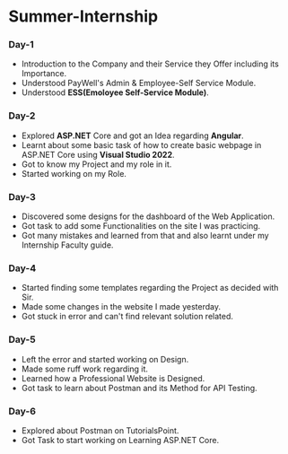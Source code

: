 # Summer-Internship
### Day-1
- Introduction to the Company and their Service they Offer including its Importance.
- Understood PayWell's Admin & Employee-Self Service Module.
- Understood **ESS(Emoloyee Self-Service Module)**.

### Day-2
- Explored **ASP.NET** Core and got an Idea regarding **Angular**.
- Learnt about some basic task of how to create basic webpage in ASP.NET Core using **Visual Studio 2022**.
- Got to know my Project and my role in it. 
- Started working on my Role.

### Day-3
- Discovered some designs for the dashboard of the Web Application.
- Got task to add some Functionalities on the site I was practicing.
- Got many mistakes and learned from that and also learnt under my Internship Faculty guide.

### Day-4
- Started finding some templates regarding the Project as decided with Sir.
- Made some changes in the website I made yesterday.
- Got stuck in error and can't find relevant solution related.

### Day-5
- Left the error and started working on Design.
- Made some ruff work regarding it. 
- Learned how a Professional Website is Designed.
- Got task to learn about Postman and its Method for API Testing.

### Day-6
- Explored about Postman on TutorialsPoint.
- Got Task to start working on Learning ASP.NET Core.